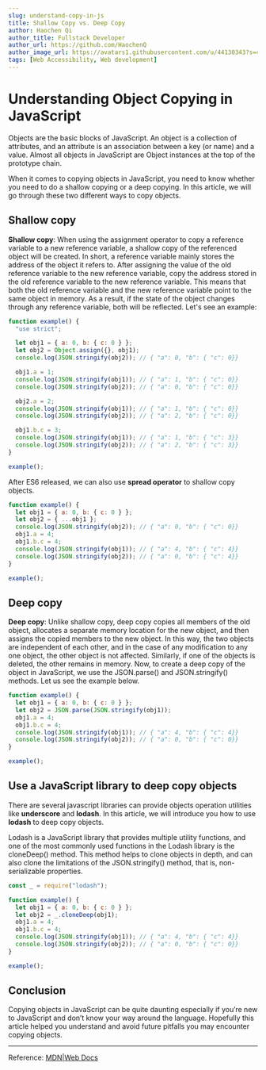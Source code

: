 ```yaml
---
slug: understand-copy-in-js
title: Shallow Copy vs. Deep Copy
author: Haochen Qi
author_title: Fullstack Developer
author_url: https://github.com/HaochenQ
author_image_url: https://avatars1.githubusercontent.com/u/44130343?s=400&u=a5a4729addf5c5b972d1d6220546273ff6e00eb4&v=4
tags: [Web Accessibility, Web development]
---
```


# Understanding Object Copying in JavaScript

Objects are the basic blocks of JavaScript. An object is a collection of attributes, and an attribute is an association between a key (or name) and a value. Almost all objects in JavaScript are Object instances at the top of the prototype chain.

When it comes to copying objects in JavaScript, you need to know whether you need to do a shallow copying or a deep copying. In this article, we will go through these two different ways to copy objects.

<!--truncate-->

## Shallow copy

**Shallow copy**: When using the assignment operator to copy a reference variable to a new reference variable, a shallow copy of the referenced object will be created. In short, a reference variable mainly stores the address of the object it refers to. After assigning the value of the old reference variable to the new reference variable, copy the address stored in the old reference variable to the new reference variable. This means that both the old reference variable and the new reference variable point to the same object in memory. As a result, if the state of the object changes through any reference variable, both will be reflected. Let's see an example:

```javascript
function example() {
  "use strict";

  let obj1 = { a: 0, b: { c: 0 } };
  let obj2 = Object.assign({}, obj1);
  console.log(JSON.stringify(obj2)); // { "a": 0, "b": { "c": 0}}

  obj1.a = 1;
  console.log(JSON.stringify(obj1)); // { "a": 1, "b": { "c": 0}}
  console.log(JSON.stringify(obj2)); // { "a": 0, "b": { "c": 0}}

  obj2.a = 2;
  console.log(JSON.stringify(obj1)); // { "a": 1, "b": { "c": 0}}
  console.log(JSON.stringify(obj2)); // { "a": 2, "b": { "c": 0}}

  obj1.b.c = 3;
  console.log(JSON.stringify(obj1)); // { "a": 1, "b": { "c": 3}}
  console.log(JSON.stringify(obj2)); // { "a": 2, "b": { "c": 3}}
}

example();
```

After ES6 released, we can also use **spread operator** to shallow copy objects.

```javascript
function example() {
  let obj1 = { a: 0, b: { c: 0 } };
  let obj2 = { ...obj1 };
  console.log(JSON.stringify(obj2)); // { "a": 0, "b": { "c": 0}}
  obj1.a = 4;
  obj1.b.c = 4;
  console.log(JSON.stringify(obj1)); // { "a": 4, "b": { "c": 4}}
  console.log(JSON.stringify(obj2)); // { "a": 0, "b": { "c": 4}}
}

example();
```

## Deep copy

**Deep copy**: Unlike shallow copy, deep copy copies all members of the old object, allocates a separate memory location for the new object, and then assigns the copied members to the new object. In this way, the two objects are independent of each other, and in the case of any modification to any one object, the other object is not affected. Similarly, if one of the objects is deleted, the other remains in memory. Now, to create a deep copy of the object in JavaScript, we use the JSON.parse() and JSON.stringify() methods. Let us see the example below.

```javascript
function example() {
  let obj1 = { a: 0, b: { c: 0 } };
  let obj2 = JSON.parse(JSON.stringify(obj1));
  obj1.a = 4;
  obj1.b.c = 4;
  console.log(JSON.stringify(obj1)); // { "a": 4, "b": { "c": 4}}
  console.log(JSON.stringify(obj2)); // { "a": 0, "b": { "c": 0}}
}

example();
```

## Use a JavaScript library to deep copy objects

There are several javascript libraries can provide objects operation utilities like **underscore** and **lodash**. In this article, we will introduce you how to use **lodash** to deep copy objects.

Lodash is a JavaScript library that provides multiple utility functions, and one of the most commonly used functions in the Lodash library is the cloneDeep() method. This method helps to clone objects in depth, and can also clone the limitations of the JSON.stringify() method, that is, non-serializable properties.

```javascript
const _ = require("lodash");

function example() {
  let obj1 = { a: 0, b: { c: 0 } };
  let obj2 = _.cloneDeep(obj1);
  obj1.a = 4;
  obj1.b.c = 4;
  console.log(JSON.stringify(obj1)); // { "a": 4, "b": { "c": 4}}
  console.log(JSON.stringify(obj2)); // { "a": 0, "b": { "c": 0}}
}

example();
```

## Conclusion

Copying objects in JavaScript can be quite daunting especially if you’re new to JavaScript and don’t know your way around the language. Hopefully this article helped you understand and avoid future pitfalls you may encounter copying objects.

---

Reference: [MDN|Web Docs](https://developer.mozilla.org/en-US/docs/Web/JavaScript/Reference/Global_Objects/Object/assign)
